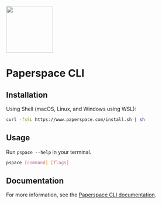 <img src=".assets/Paperspace.svg" width=128>

# Paperspace CLI

## Installation

Using Shell (macOS, Linux, and Windows using WSL):

```sh
curl -fsSL https://www.paperspace.com/install.sh | sh
```

## Usage

Run `pspace --help` in your terminal.

```sh
pspace [command] [flags]
```

## Documentation

For more information, see the
[Paperspace CLI documentation](https://docs-next.paperspace.com/cli/overview).
